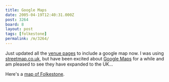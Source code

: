 ```yaml
---
title: Google Maps
date: 2005-04-19T12:40:31.000Z
post: 3264
board: 8
layout: post
tags: [folkestone]
permalink: /m/3264/
---
```

Just updated all the <a href="http://www.folkestonegerald.com/cgi-bin/venue">venue pages</a> to include a google map now. I was using <a href="http://www.streetmap.co.uk">streetmap.co.uk</a>, but have been excited about <a href="http://maps.google.co.uk">Google Maps</a> for a while and am pleased to see they have expanded to the UK...

Here's a <a href="http://maps.google.co.uk/maps?q=ct20">map of Folkestone</a>.
